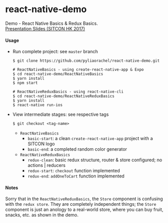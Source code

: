 # react-native-demo

Demo - React Native Basics & Redux Basics.  
[Presentation Slides (SITCON HK 2017)](https://docs.google.com/presentation/d/19DU7yhsr0jvPBcUY751Jdb6kBoYgBk2iK9aA_qvwosA/edit?usp=sharing)

#### Usage

- Run complete project: see `master` branch
  ```
  $ git clone https://github.com/pyliaorachel/react-native-demo.git
  
  # ReactNativeBasics - using create-react-native-app & Expo
  $ cd react-native-demo/ReactNativeBasics
  $ yarn install
  $ npm start
  
  # ReactNativeReduxBasics - using react-native-cli
  $ cd react-native-demo/ReactNativeReduxBasics
  $ yarn install
  $ react-native run-ios
  ```
  
- View intermediate stages: see respective tags
  ```
  $ git checkout <tag-name>
  ```
  - `ReactNativeBasics`
    - `basic-start`: a clean `create-react-native-app` project with a SITCON logo
    - `basic-end`: a completed random color generator
  - `ReactNativeReduxBasics`
    - `redux-clean`: basic redux structure, router & store configured; no actions | reducers
    - `redux-start`: `checkout` function implemented
    - `redux-end`: `addOneToCart` function implemented

#### Notes

Sorry that in the `ReactNativeReduxBasics`, the `Store` component is confusing with the `redux store`. They are completely independent things; the `Store` component is just an anology to a real-world store, where you can buy fruit, snacks, etc. as shown in the demo.
